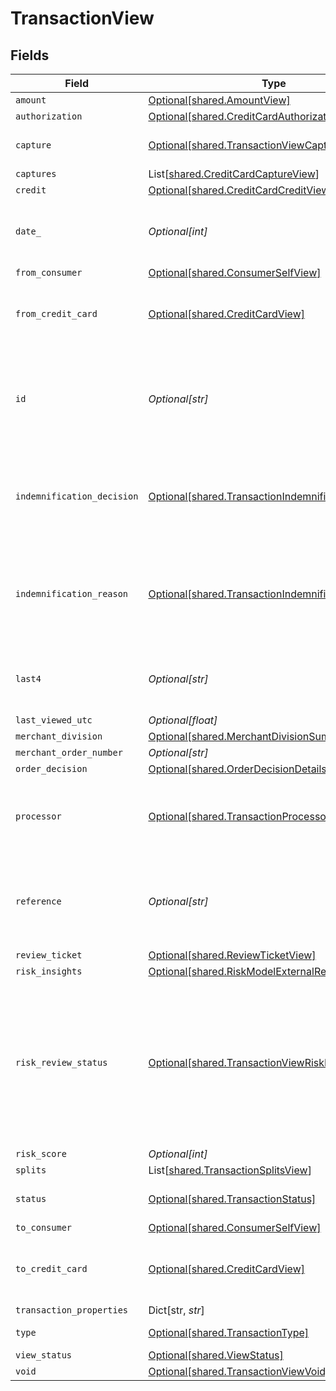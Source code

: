 # TransactionView


## Fields

| Field                                                                                                                             | Type                                                                                                                              | Required                                                                                                                          | Description                                                                                                                       | Example                                                                                                                           |
| --------------------------------------------------------------------------------------------------------------------------------- | --------------------------------------------------------------------------------------------------------------------------------- | --------------------------------------------------------------------------------------------------------------------------------- | --------------------------------------------------------------------------------------------------------------------------------- | --------------------------------------------------------------------------------------------------------------------------------- |
| `amount`                                                                                                                          | [Optional[shared.AmountView]](../../models/shared/amountview.md)                                                                  | :heavy_minus_sign:                                                                                                                | N/A                                                                                                                               |                                                                                                                                   |
| `authorization`                                                                                                                   | [Optional[shared.CreditCardAuthorizationView]](../../models/shared/creditcardauthorizationview.md)                                | :heavy_minus_sign:                                                                                                                | N/A                                                                                                                               |                                                                                                                                   |
| `capture`                                                                                                                         | [Optional[shared.TransactionViewCapture]](../../models/shared/transactionviewcapture.md)                                          | :heavy_minus_sign:                                                                                                                | Deprecated. Use `captures`.                                                                                                       |                                                                                                                                   |
| `captures`                                                                                                                        | List[[shared.CreditCardCaptureView](../../models/shared/creditcardcaptureview.md)]                                                | :heavy_minus_sign:                                                                                                                | N/A                                                                                                                               |                                                                                                                                   |
| `credit`                                                                                                                          | [Optional[shared.CreditCardCreditView]](../../models/shared/creditcardcreditview.md)                                              | :heavy_minus_sign:                                                                                                                | N/A                                                                                                                               |                                                                                                                                   |
| `date_`                                                                                                                           | *Optional[int]*                                                                                                                   | :heavy_minus_sign:                                                                                                                | Transaction date. **Nullable** for Transactions Details.                                                                          | 1615407159447                                                                                                                     |
| `from_consumer`                                                                                                                   | [Optional[shared.ConsumerSelfView]](../../models/shared/consumerselfview.md)                                                      | :heavy_minus_sign:                                                                                                                | N/A                                                                                                                               |                                                                                                                                   |
| `from_credit_card`                                                                                                                | [Optional[shared.CreditCardView]](../../models/shared/creditcardview.md)                                                          | :heavy_minus_sign:                                                                                                                | Contains details about the credit card transaction.                                                                               |                                                                                                                                   |
| `id`                                                                                                                              | *Optional[str]*                                                                                                                   | :heavy_minus_sign:                                                                                                                | The unique ID associated with the transaction. **Nullable** for Transactions Details.                                             | T1c3p4yBuVYJ9                                                                                                                     |
| `indemnification_decision`                                                                                                        | [Optional[shared.TransactionIndemnificationDecision]](../../models/shared/transactionindemnificationdecision.md)                  | :heavy_minus_sign:                                                                                                                | Describes whether the transaction is indemnified by Bolt for fraud.<br/>                                                          | indemnified                                                                                                                       |
| `indemnification_reason`                                                                                                          | [Optional[shared.TransactionIndemnificationReason]](../../models/shared/transactionindemnificationreason.md)                      | :heavy_minus_sign:                                                                                                                | Describes the reason that the transaction is or is not indemnified by Bolt for fraud.<br/>                                        | merchant_force_approved                                                                                                           |
| `last4`                                                                                                                           | *Optional[str]*                                                                                                                   | :heavy_minus_sign:                                                                                                                | The card's last 4 digits. **Nullable** for Transactions Details.                                                                  | 4021                                                                                                                              |
| `last_viewed_utc`                                                                                                                 | *Optional[float]*                                                                                                                 | :heavy_minus_sign:                                                                                                                | N/A                                                                                                                               |                                                                                                                                   |
| `merchant_division`                                                                                                               | [Optional[shared.MerchantDivisionSummaryView]](../../models/shared/merchantdivisionsummaryview.md)                                | :heavy_minus_sign:                                                                                                                | N/A                                                                                                                               |                                                                                                                                   |
| `merchant_order_number`                                                                                                           | *Optional[str]*                                                                                                                   | :heavy_minus_sign:                                                                                                                | N/A                                                                                                                               |                                                                                                                                   |
| `order_decision`                                                                                                                  | [Optional[shared.OrderDecisionDetailsView]](../../models/shared/orderdecisiondetailsview.md)                                      | :heavy_minus_sign:                                                                                                                | N/A                                                                                                                               |                                                                                                                                   |
| `processor`                                                                                                                       | [Optional[shared.TransactionProcessor]](../../models/shared/transactionprocessor.md)                                              | :heavy_minus_sign:                                                                                                                | The processor used. **Nullable** for Transactions Details.                                                                        | adyen_gateway                                                                                                                     |
| `reference`                                                                                                                       | *Optional[str]*                                                                                                                   | :heavy_minus_sign:                                                                                                                | The transaction's 12-digit Bolt reference ID. **Nullable** for Transactions Details.                                              | LBLJ-TWW7-R9VC                                                                                                                    |
| `review_ticket`                                                                                                                   | [Optional[shared.ReviewTicketView]](../../models/shared/reviewticketview.md)                                                      | :heavy_minus_sign:                                                                                                                | N/A                                                                                                                               |                                                                                                                                   |
| `risk_insights`                                                                                                                   | [Optional[shared.RiskModelExternalResultView]](../../models/shared/riskmodelexternalresultview.md)                                | :heavy_minus_sign:                                                                                                                | N/A                                                                                                                               |                                                                                                                                   |
| `risk_review_status`                                                                                                              | [Optional[shared.TransactionViewRiskReviewStatus]](../../models/shared/transactionviewriskreviewstatus.md)                        | :heavy_minus_sign:                                                                                                                | Describes the current Risk Review status. A transaction could be unreviewed, reviewed, or pending manual review by the Bolt team. | reviewed                                                                                                                          |
| `risk_score`                                                                                                                      | *Optional[int]*                                                                                                                   | :heavy_minus_sign:                                                                                                                | N/A                                                                                                                               |                                                                                                                                   |
| `splits`                                                                                                                          | List[[shared.TransactionSplitsView](../../models/shared/transactionsplitsview.md)]                                                | :heavy_minus_sign:                                                                                                                | N/A                                                                                                                               |                                                                                                                                   |
| `status`                                                                                                                          | [Optional[shared.TransactionStatus]](../../models/shared/transactionstatus.md)                                                    | :heavy_minus_sign:                                                                                                                | The transaction's status.                                                                                                         | cancelled                                                                                                                         |
| `to_consumer`                                                                                                                     | [Optional[shared.ConsumerSelfView]](../../models/shared/consumerselfview.md)                                                      | :heavy_minus_sign:                                                                                                                | N/A                                                                                                                               |                                                                                                                                   |
| `to_credit_card`                                                                                                                  | [Optional[shared.CreditCardView]](../../models/shared/creditcardview.md)                                                          | :heavy_minus_sign:                                                                                                                | Contains details about the credit card transaction.                                                                               |                                                                                                                                   |
| `transaction_properties`                                                                                                          | Dict[str, *str*]                                                                                                                  | :heavy_minus_sign:                                                                                                                | N/A                                                                                                                               | [object Object]                                                                                                                   |
| `type`                                                                                                                            | [Optional[shared.TransactionType]](../../models/shared/transactiontype.md)                                                        | :heavy_minus_sign:                                                                                                                | The type of transaction.                                                                                                          | cc_payment                                                                                                                        |
| `view_status`                                                                                                                     | [Optional[shared.ViewStatus]](../../models/shared/viewstatus.md)                                                                  | :heavy_minus_sign:                                                                                                                | N/A                                                                                                                               |                                                                                                                                   |
| `void`                                                                                                                            | [Optional[shared.TransactionViewVoid]](../../models/shared/transactionviewvoid.md)                                                | :heavy_minus_sign:                                                                                                                | N/A                                                                                                                               |                                                                                                                                   |